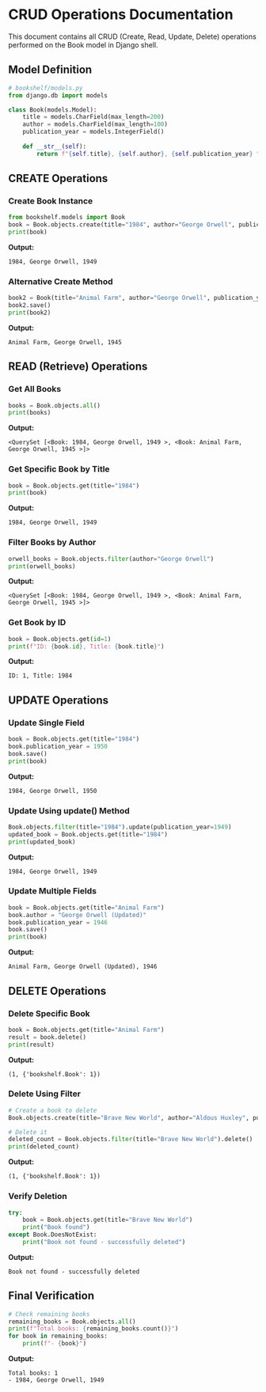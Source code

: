 # CRUD Operations Documentation

This document contains all CRUD (Create, Read, Update, Delete) operations performed on the Book model in Django shell.

## Model Definition
```python
# bookshelf/models.py
from django.db import models

class Book(models.Model):
    title = models.CharField(max_length=200)
    author = models.CharField(max_length=100)
    publication_year = models.IntegerField()
    
    def __str__(self):
        return f"{self.title}, {self.author}, {self.publication_year} "
```

## CREATE Operations

### Create Book Instance
```python
from bookshelf.models import Book
book = Book.objects.create(title="1984", author="George Orwell", publication_year=1949)
print(book)
```
**Output:**
```
1984, George Orwell, 1949 
```

### Alternative Create Method
```python
book2 = Book(title="Animal Farm", author="George Orwell", publication_year=1945)
book2.save()
print(book2)
```
**Output:**
```
Animal Farm, George Orwell, 1945 
```

## READ (Retrieve) Operations

### Get All Books
```python
books = Book.objects.all()
print(books)
```
**Output:**
```
<QuerySet [<Book: 1984, George Orwell, 1949 >, <Book: Animal Farm, George Orwell, 1945 >]>
```

### Get Specific Book by Title
```python
book = Book.objects.get(title="1984")
print(book)
```
**Output:**
```
1984, George Orwell, 1949 
```

### Filter Books by Author
```python
orwell_books = Book.objects.filter(author="George Orwell")
print(orwell_books)
```
**Output:**
```
<QuerySet [<Book: 1984, George Orwell, 1949 >, <Book: Animal Farm, George Orwell, 1945 >]>
```

### Get Book by ID
```python
book = Book.objects.get(id=1)
print(f"ID: {book.id}, Title: {book.title}")
```
**Output:**
```
ID: 1, Title: 1984
```

## UPDATE Operations

### Update Single Field
```python
book = Book.objects.get(title="1984")
book.publication_year = 1950
book.save()
print(book)
```
**Output:**
```
1984, George Orwell, 1950 
```

### Update Using update() Method
```python
Book.objects.filter(title="1984").update(publication_year=1949)
updated_book = Book.objects.get(title="1984")
print(updated_book)
```
**Output:**
```
1984, George Orwell, 1949 
```

### Update Multiple Fields
```python
book = Book.objects.get(title="Animal Farm")
book.author = "George Orwell (Updated)"
book.publication_year = 1946
book.save()
print(book)
```
**Output:**
```
Animal Farm, George Orwell (Updated), 1946 
```

## DELETE Operations

### Delete Specific Book
```python
book = Book.objects.get(title="Animal Farm")
result = book.delete()
print(result)
```
**Output:**
```
(1, {'bookshelf.Book': 1})
```

### Delete Using Filter
```python
# Create a book to delete
Book.objects.create(title="Brave New World", author="Aldous Huxley", publication_year=1932)

# Delete it
deleted_count = Book.objects.filter(title="Brave New World").delete()
print(deleted_count)
```
**Output:**
```
(1, {'bookshelf.Book': 1})
```

### Verify Deletion
```python
try:
    book = Book.objects.get(title="Brave New World")
    print("Book found")
except Book.DoesNotExist:
    print("Book not found - successfully deleted")
```
**Output:**
```
Book not found - successfully deleted
```

## Final Verification
```python
# Check remaining books
remaining_books = Book.objects.all()
print(f"Total books: {remaining_books.count()}")
for book in remaining_books:
    print(f"- {book}")
```
**Output:**
```
Total books: 1
- 1984, George Orwell, 1949 
```